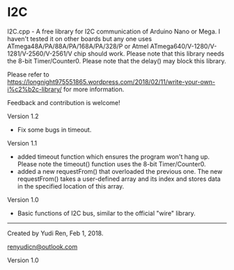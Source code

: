 # I2C
I2C.cpp - A free library for I2C communication of Arduino Nano or Mega. I haven't tested it on other boards but any one uses ATmega48A/PA/88A/PA/168A/PA/328/P or Atmel ATmega640/V-1280/V-1281/V-2560/V-2561/V chip should work. Please note that this library needs the 8-bit Timer/Counter0. Please note that the delay() may block this library.

Please refer to https://longnight975551865.wordpress.com/2018/02/11/write-your-own-i%c2%b2c-library/ for more information.

Feedback and contribution is welcome!

Version 1.2
* Fix some bugs in timeout.

Version 1.1
* added timeout function which ensures the program won't hang up. Please note
  the timeout() function uses the 8-bit Timer/Counter0.
* added a new requestFrom() that overloaded the previous one. The new requestFrom() takes a user-defined array and its index and stores data in the specified location of this array.

Version 1.0
* Basic functions of I2C bus, similar to the official "wire" library.

-------------------------------------
Created by Yudi Ren, Feb 1, 2018.

renyudicn@outlook.com

Version 1.0
